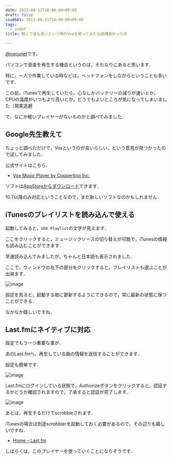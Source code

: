 ```yaml
---
date: 2013-08-31T10:00:00+09:00
draft: false
iso8601: 2013-08-31T10:00:00+09:00
tags:
  - undef
title: 軽くて音も良いという噂のVoxを使ってみたら結構良かった件

---
```


<p><a href="https://twitter.com/nqounet">@nqounet</a>です。</p> <p>パソコンで音楽を再生する機会というのは，それなりにあると思います．</p> <p>特に，一人で作業している時などは，ヘッドフォンをしながらということも多いです．</p> <p>この前，iTunesで再生していたら，心なしかバッテリーの減りが速いとか，CPUの温度がいつもより高いとか，どうでもよいところが気になってしまいました（現実逃避</p> <p>で，なにか軽いプレイヤーがないものかと調べてみました．</p> <h2>Google先生教えて</h2> <p>ちょっと調べただけで，Voxというのが良いらしい，という意見が見つかったので試してみました．</p> <p>公式サイトはこちら．</p> <ul><li><a href="http://coppertino.com/">Vox Music Player by Coppertino Inc.</a></li></ul><p>ソフトは<a href="https://itunes.apple.com/jp/app/vox/id461369673?mt=12">AppStoreからダウンロード</a>できます．</p> <p>10.7以降のみ対応ということなので，まだ新しいソフトなのかもしれません．</p> <h2>iTunesのプレイリストを読み込んで使える</h2> <p>起動してみると，<code>VOX Playlist</code>の文字が見えます．</p> <p>ここをクリックすると，ミュージックソースの切り替えが可能で，iTunesの情報も読み込むことができます．</p> <p>早速読み込んでみましたが，ちゃんと日本語も表示されました．</p> <p>ここで，ウィンドウの左下の部分をクリックすると，プレイリストも選ぶことが出来ます．</p> <p><img src="https://copy.com/TAHv0A9DgaBJ" alt="image"></p> <p>設定を見ると，起動する毎に更新するようにできるので，常に最新の状態に保つことができる．</p> <p>なかなか嬉しいですね．</p> <h2>Last.fmにネイティブに対応</h2> <p>設定でもう一つ重要な事が．</p> <p>あのLast.fmへ，再生している曲の情報を送信することができます．</p> <p>設定も簡単です．</p> <p><img src="https://copy.com/RQ8VD8m3ugf1Owvb" alt="image"></p> <p>Last.fmにログインしている状態で，Authorizeボタンをクリックすると，認証するかどうか確認されますので，了承すると認証が完了します．</p> <p><img src="https://copy.com/K4T4YQnoxmnjpfFn" alt="image"></p> <p>あとは，再生するだけでscrobbleされます．</p> <p>iTunesの場合は別途scrobblerを起動しておく必要があるので，その辺りも嬉しいですね．</p> <ul><li><a href="http://www.lastfm.jp/">Home – Last.fm</a></li></ul><p>しばらくは，このプレイヤーを使っていくことになりそうです．</p>    	